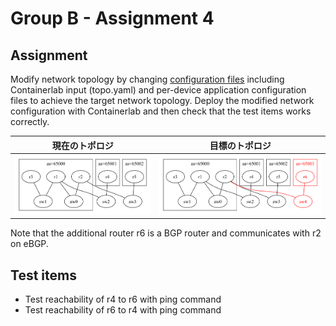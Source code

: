 # Group B - Assignment 4

## Assignment

Modify network topology by changing [configuration files](./)
including Containerlab input (topo.yaml) and per-device application configuration files
to achieve the target network topology.
Deploy the modified network configuration with Containerlab and then check that the test items works correctly.


|現在のトポロジ  |目標のトポロジ |
|----------------|---------------|
|![](./start.png)|![](./goal.png)|

Note that the additional router r6 is a BGP router and communicates with r2 on eBGP.



## Test items

- Test reachability of r4 to r6 with ping command
- Test reachability of r6 to r4 with ping command

